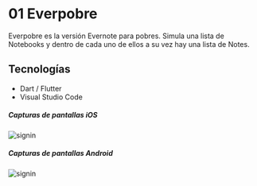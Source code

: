 # 01 Everpobre

Everpobre es la versión Evernote para pobres. Simula una lista de Notebooks y dentro de cada uno de ellos a su vez hay una lista de Notes.

## Tecnologías

- Dart / Flutter
- Visual Studio Code

##### Capturas de pantallas iOS

![signin](./episode.png "Episodes")

##### Capturas de pantallas Android

![signin](./episode.png "Episodes")
